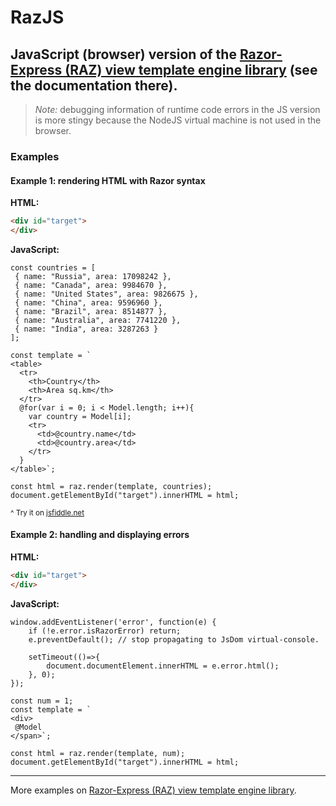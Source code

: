 # RazJS
## JavaScript (browser) version of the [Razor-Express (RAZ) view template engine library](https://www.npmjs.com/package/raz) (see the documentation there).

>*Note:* debugging information of runtime code errors in the JS version is more stingy because the NodeJS virtual machine is not used in the browser. 

### Examples

#### Example 1: rendering HTML with Razor syntax

**HTML:**
```HTML
<div id="target">
</div>
```

**JavaScript:**
```JS
const countries = [
 { name: "Russia", area: 17098242 },
 { name: "Canada", area: 9984670 },
 { name: "United States", area: 9826675 },
 { name: "China", area: 9596960 },
 { name: "Brazil", area: 8514877 },
 { name: "Australia", area: 7741220 },
 { name: "India", area: 3287263 }
];

const template = `
<table>
  <tr>
    <th>Country</th>
    <th>Area sq.km</th>
  </tr>
  @for(var i = 0; i < Model.length; i++){
    var country = Model[i];
    <tr>
      <td>@country.name</td>
      <td>@country.area</td>
    </tr>
  }
</table>`;

const html = raz.render(template, countries);
document.getElementById("target").innerHTML = html;

```
<sup>^ Try it on [jsfiddle.net](https://jsfiddle.net/develax/tfr9zhm5/)</sup>

#### Example 2: handling and displaying errors

**HTML:**
```HTML
<div id="target">
</div>
```

**JavaScript:**
```JS
window.addEventListener('error', function(e) {            
    if (!e.error.isRazorError) return;
    e.preventDefault(); // stop propagating to JsDom virtual-console.

    setTimeout(()=>{
        document.documentElement.innerHTML = e.error.html();
    }, 0);
});

const num = 1;
const template = `
<div>
 @Model
</span>`;

const html = raz.render(template, num);
document.getElementById("target").innerHTML = html;

```


----------------
More examples on [Razor-Express (RAZ) view template engine library](https://www.npmjs.com/package/raz).
